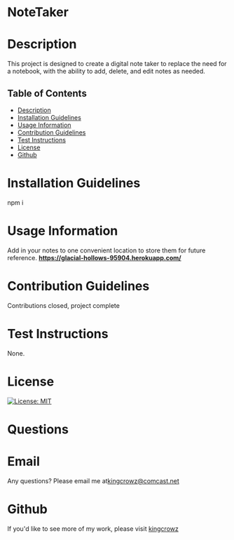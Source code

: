 # NoteTaker

      
# Description
This project is designed to create a digital note taker to replace the need for a notebook, with the ability to add, delete, and edit notes as needed.


## Table of Contents
* [Description](#Description)
* [Installation Guidelines](#Installation-Guidelines)
* [Usage Information](#Usage-Information)
* [Contribution Guidelines](#Contribution-Guidelines)
* [Test Instructions](#Test-Instructions)
* [License](#License)
* [Github](#Github)

      
# Installation Guidelines
npm i

      
# Usage Information
Add in your notes to one convenient location to store them for future reference.
**https://glacial-hollows-95904.herokuapp.com/**

      
# Contribution Guidelines
Contributions closed, project complete

      
# Test Instructions
None.
      


# License
[![License: MIT](https://img.shields.io/badge/License-MIT-yellow.svg)](https://opensource.org/licenses/MIT)
# Questions

# Email
Any questions? Please email me at[kingcrowz@comcast.net](mailto:kingcrowz@comcast.net)


# Github <a name="Github"></a>
If you'd like to see more of my work, please visit [kingcrowz](https://github.com/kingcrowz)
